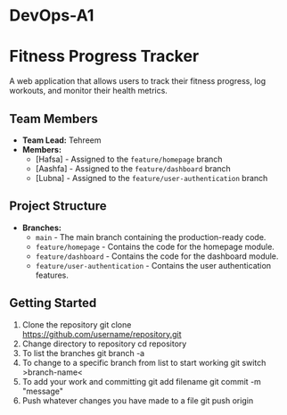 # DevOps-A1
# Fitness Progress Tracker
A web application that allows users to track their fitness progress, log workouts, and monitor their health metrics.

## Team Members

- **Team Lead:** Tehreem
- **Members:**
  - [Hafsa] - Assigned to the `feature/homepage` branch
  - [Aashfa] - Assigned to the `feature/dashboard` branch
  - [Lubna] - Assigned to the `feature/user-authentication` branch

## Project Structure

- **Branches:**
  - `main` - The main branch containing the production-ready code.
  - `feature/homepage` - Contains the code for the homepage module.
  - `feature/dashboard` - Contains the code for the dashboard module.
  - `feature/user-authentication` - Contains the user authentication features.

## Getting Started
1. Clone the repository
   git clone https://github.com/username/repository.git
2. Change directory to repository
   cd repository
3. To list the branches
   git branch -a
4. To change to a specific branch from list to start working 
   git switch >branch-name<
5. To add your work and committing
   git add filename
   git commit -m "message"
6. Push whatever changes you have made to a file
   git push origin <branch-name>
